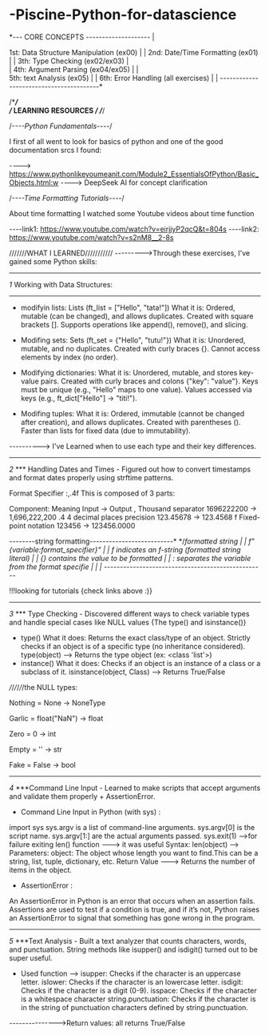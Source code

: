 # -Piscine-Python-for-datascience

*--- CORE CONCEPTS *--------------------*					|

1st: Data Structure Manipulation (ex00) |
					|
2nd: Date/Time Formatting (ex01)        |
					|
3th: Type Checking (ex02/ex03)		|	
					|
4th: Argument Parsing (ex04/ex05)	|
					|	
5th: text Analysis (ex05)		|
					|
6th: Error Handling (all exercises)	|
					|
----------------------------------------*	

/**********************/			
/* LEARNING RESOURCES */
/*********************/

/*----Python Fundamentals----*/

I first of all went to look for basics of python and one of the good documentation srcs I found:

---->  https://www.pythonlikeyoumeanit.com/Module2_EssentialsOfPython/Basic_Objects.html:w
---->  DeepSeek AI for concept clarification

/*----Time Formatting Tutorials----*/

About time formatting I watched some Youtube videos about time function 

----link1: https://www.youtube.com/watch?v=eirjjyP2qcQ&t=804s
----link2: https://www.youtube.com/watch?v=s2nM8__2-8s



///////WHAT I LEARNED///////////
--------->Through these exercises, I've gained some Python skills:
***
*1* Working with Data Structures:
***
 - modifyin lists:
Lists (ft_list = ["Hello", "tata!"])
What it is:
	Ordered, mutable (can be changed), and allows duplicates.
	Created with square brackets [].
	Supports operations like append(), remove(), and slicing.


- Modifing sets:
Sets (ft_set = {"Hello", "tutu!"})
What it is:
	Unordered, mutable, and no duplicates.
	Created with curly braces {}.
	Cannot access elements by index (no order).


- Modifying dictionaries:
What it is:
	Unordered, mutable, and stores key-value pairs.
	Created with curly braces and colons {"key": "value"}.
	Keys must be unique (e.g., "Hello" maps to one value).
	Values accessed via keys (e.g., ft_dict["Hello"] → "titi!").
	
- Modifing tuples:
What it is:
	Ordered, immutable (cannot be changed after creation), and allows duplicates.
	Created with parentheses ().
	Faster than lists for fixed data (due to immutability).


----------> I've Learned when to use each type and their key differences.
***
*2*
*** Handling Dates and Times - Figured out how to convert timestamps and format dates properly using strftime patterns.

Format Specifier :,.4f
This is composed of 3 parts:

Component: Meaning	       	       Input → Output
,	Thousand separator	  1696222200 → 1,696,222,200
.4	4 decimal places precision 123.45678 → 123.4568
f	Fixed-point notation	      123456 → 123456.0000

--------string formatting--------------------------*
*/*formatted string				   |
						   |
f"{variable:format_specifier}"			   |
						   |
f indicates an f-string (formatted string literal) |
						   |
{} contains the value to be formatted		  |
						  |
: separates the variable from the format specifie |	|
						  |
--------------------------------------------------*

!!!looking for tutorials {check links above :)}
***									
*3*
*** Type Checking - Discovered different ways to check variable types and handle special cases like NULL values {The type() and isinstance()}

- type()
What it does:
	Returns the exact class/type of an object.
	Strictly checks if an object is of a specific type (no inheritance considered).
	type(object)  --> Returns the type object (ex: <class 'list'>)
- instance()
What it does:
	Checks if an object is an instance of a class or a subclass of it.
	isinstance(object, Class)  --> Returns True/False

*/*/*/*/*/*/the NULL types:

Nothing = None → NoneType

Garlic = float("NaN") → float

Zero = 0 → int

Empty = '' → str

Fake = False → bool


***
*4*
***Command Line Input - Learned to make scripts that accept arguments and validate them properly + AssertionError.

- Command Line Input in Python (with sys) :

import sys
	sys.argv is a list of command-line arguments.
	sys.argv[0] is the script name.
	sys.argv[1:] are the actual arguments passed.
	sys.exit(1) -->for failure exiting
	len() function ---> it was useful
	Syntax: len(object) --> Parameters: object: The object whose length you want to find.This can be a string, list, tuple, dictionary, etc.
	Return Value ---> Returns the number of items in the object.
- AssertionError :

An AssertionError in Python is an error that occurs when an assertion fails. Assertions are used to test if a condition is true, and if it’s not, Python raises an AssertionError to signal that something has gone wrong in the program.

***
*5*
***Text Analysis - Built a text analyzer that counts characters, words, and punctuation. String methods like isupper() and isdigit() turned out to be super useful.
    
- Used function --> isupper:  Checks if the character is an uppercase letter.
	            islower:  Checks if the character is an lowercase letter.
		    isdigit:  Checks if the character is a digit (0-9).
		    isspace:  Checks if the character is a whitespace character
		    string.punctuation:  Checks if the character is in the string of punctuation characters defined by string.punctuation.

--------------->Return values: all returns True/False
